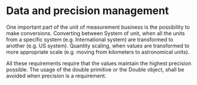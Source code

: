 # Data and precision management

One important part of the unit of measurement business is the possibility to make conversions.
Converting between System of unit, when all the units from a specific system (e.g. International system) are transformed to another (e.g. US system). 
Quantity scaling, when values are transformed to more appropriate scale (e.g. moving from kilometers to astronomical units).

All these requirements require that the values maintain the highest precision possible. The usage of the double primitive or the Double object, shall be avoided when precision is a requirement. 